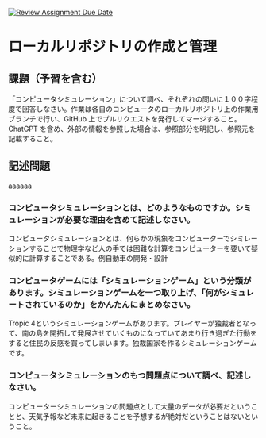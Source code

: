 [![Review Assignment Due Date](https://classroom.github.com/assets/deadline-readme-button-24ddc0f5d75046c5622901739e7c5dd533143b0c8e959d652212380cedb1ea36.svg)](https://classroom.github.com/a/wXVH1iCY)
# ローカルリポジトリの作成と管理

## 課題（予習を含む）

「コンピュータシミュレーション」について調べ、それぞれの問いに１００字程度で回答しなさい。作業は各自のコンピュータのローカルリポジトリ上の作業用ブランチで行い、GitHub 上でプルリクエストを発行してマージすること。ChatGPT を含め、外部の情報を参照した場合は、参照部分を明記し、参照元を記載すること。

## 記述問題
aaaaaa
### コンピュータシミュレーションとは、どのようなものですか。シミュレーションが必要な理由を含めて記述しなさい。
コンピュータシミュレーションとは、何らかの現象をコンピューターでシミレーションすることで物理学など人の手では困難な計算をコンピューターを要いて疑似的に計算することである。例自動車の開発・設計
### コンピュータゲームには「シミュレーションゲーム」という分類があります。シミュレーションゲームを一つ取り上げ、「何がシミュレートされているのか」をかんたんにまとめなさい。
Tropic 4というシミュレーションゲームがあります。プレイヤーが独裁者となって、南の島を開拓して発展させていくものになっていてあまり行き過ぎた行動をすると住民の反感を買ってしまいます。独裁国家を作るシミュレーションゲームです。　
### コンピュータシミュレーションのもつ問題点について調べ、記述しなさい。
コンピューターシミュレーションの問題点として大量のデータが必要だということと、天気予報など未来に起きることを予想するが絶対だということはないということ。
